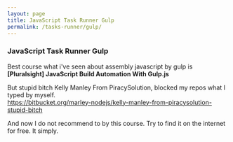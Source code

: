 ```yaml
---
layout: page
title: JavaScript Task Runner Gulp
permalink: /tasks-runner/gulp/
---
```



### JavaScript Task Runner Gulp


Best course what i've seen about assembly javascript by gulp is **[Pluralsight] JavaScript Build Automation With Gulp.js**

But stupid bitch Kelly Manley From PiracySolution, blocked my repos what I typed by myself.  
https://bitbucket.org/marley-nodejs/kelly-manley-from-piracysolution-stupid-bitch

And now I do not recommend to by this course. Try to find it on the internet for free. It simply.

